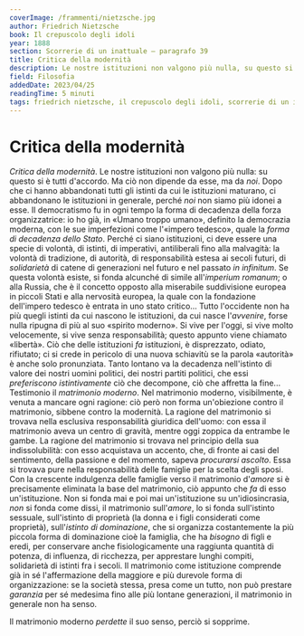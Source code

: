 ```yaml
---
coverImage: /frammenti/nietzsche.jpg
author: Friedrich Nietzsche
book: Il crepuscolo degli idoli
year: 1888 
section: Scorrerie di un inattuale — paragrafo 39 
title: Critica della modernità
description: Le nostre istituzioni non valgono più nulla, su questo si è tutti d'accordo. Ma ciò non dipende da esse, ma da noi. Dopo che ci hanno abbandonati tutti gli istinti da cui le istituzioni maturano, ci abbandonano le istituzioni in generale, perché noi non siamo più idonei a esse. 
field: Filosofia 
addedDate: 2023/04/25
readingTime: 5 minuti
tags: friedrich nietzsche, il crepuscolo degli idoli, scorrerie di un inattuale, critica della modernità, modernita, filosofia, società, matrimonio, 1888, germania
---
```


# Critica della modernità

*Critica della modernità*. Le nostre istituzioni non valgono più nulla: su questo si è tutti d'accordo. Ma ciò non dipende da esse, ma da *noi*. Dopo che ci hanno abbandonati tutti gli istinti da cui le istituzioni maturano, ci abbandonano le istituzioni in generale, perché *noi* non siamo più idonei a esse. Il democratismo fu in ogni tempo la forma di decadenza della forza organizzatrice: io ho già, in &laquo;Umano troppo umano&raquo;, definito la democrazia moderna, con le sue imperfezioni come l'&laquo;impero tedesco&raquo;, quale la *forma di decadenza dello Stato*. Perché ci siano istituzioni, ci deve essere una specie di volontà, di istinti, di imperativi, antiliberali fino alla malvagità: la volontà di tradizione, di autorità, di responsabilità estesa ai secoli futuri, di *solidarietà* di catene di generazioni nel futuro e nel passato *in infinitum*. Se questa volontà esiste, si fonda alcunché di simile all'*imperium romanum*; o alla Russia, che è il concetto opposto alla miserabile suddivisione europea in piccoli Stati e alla nervosità europea, la quale con la fondazione dell'impero tedesco è entrata in uno stato critico... Tutto l'occidente non ha più quegli istinti da cui nascono le istituzioni, da cui nasce l'*avvenire*, forse nulla ripugna di più al suo &laquo;spirito moderno&raquo;. Si vive per l'oggi, si vive molto velocemente, si vive senza responsabilità; questo appunto viene chiamato &laquo;libertà&raquo;. Ciò che delle istituzioni *fa* istituzioni, è disprezzato, odiato, rifiutato; ci si crede in pericolo di una nuova schiavitù se la parola &laquo;autorità&raquo; è anche solo pronunziata. Tanto lontano va la decadenza nell'istinto di valore dei nostri uomini politici, dei nostri partiti politici, che essi *preferiscono istintivamente* ciò che decompone, ciò che affretta la fine... Testimonio il *matrimonio moderno*. Nel matrimonio moderno, visibilmente, è venuta a mancare ogni ragione: ciò però non forma un'obiezione contro il matrimonio, sibbene contro la modernità. La ragione del matrimonio si trovava nella esclusiva responsabilità giuridica dell'uomo: con essa il matrimonio aveva un centro di gravità, mentre oggi zoppica da entrambe le gambe. La ragione del matrimonio si trovava nel principio della sua indissolubilità: con esso acquistava un accento, che, di fronte ai casi del sentimento, della passione e del momento, sapeva *procurarsi ascolto*. Essa si trovava pure nella responsabilità delle famiglie per la scelta degli sposi. Con la crescente indulgenza delle famiglie verso il matrimonio d'*amore* si è precisamente eliminata la base del matrimonio, ciò appunto che *fa* di esso un'istituzione. Non si fonda mai e poi mai un'istituzione su un'idiosincrasia, *non* si fonda come dissi, il matrimonio sull'*amore*, lo si fonda sull'istinto sessuale, sull'istinto di proprietà (la donna e i figli considerati come proprietà), sull'*istinto di dominazione*, che si organizza costantemente la più piccola forma di dominazione cioè la famiglia, che ha *bisogno* di figli e eredi, per conservare anche fisiologicamente una raggiunta quantità di potenza, di influenza, di ricchezza, per apprestare lunghi compiti, solidarietà di istinti fra i secoli. Il matrimonio come istituzione comprende già in sé l'affermazione della maggiore e più durevole forma di organizzazione: se la società stessa, presa come un tutto, non può prestare *garanzia* per sé medesima fino alle più lontane generazioni, il matrimonio in generale non ha senso.

Il matrimonio moderno *perdette* il suo senso, perciò si sopprime.
